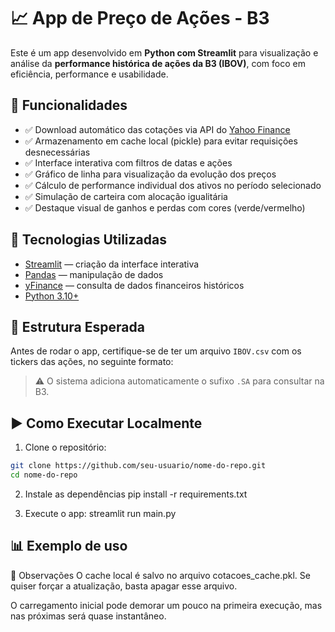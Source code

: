 # 📈 App de Preço de Ações - B3

Este é um app desenvolvido em **Python com Streamlit** para visualização e análise da **performance histórica de ações da B3 (IBOV)**, com foco em eficiência, performance e usabilidade.

## 🚀 Funcionalidades

- ✅ Download automático das cotações via API do [Yahoo Finance](https://www.yfinance.info/)
- ✅ Armazenamento em cache local (pickle) para evitar requisições desnecessárias
- ✅ Interface interativa com filtros de datas e ações
- ✅ Gráfico de linha para visualização da evolução dos preços
- ✅ Cálculo de performance individual dos ativos no período selecionado
- ✅ Simulação de carteira com alocação igualitária
- ✅ Destaque visual de ganhos e perdas com cores (verde/vermelho)

## 🧠 Tecnologias Utilizadas

- [Streamlit](https://streamlit.io/) — criação da interface interativa
- [Pandas](https://pandas.pydata.org/) — manipulação de dados
- [yFinance](https://pypi.org/project/yfinance/) — consulta de dados financeiros históricos
- [Python 3.10+](https://www.python.org/)

## 📂 Estrutura Esperada

Antes de rodar o app, certifique-se de ter um arquivo `IBOV.csv` com os tickers das ações, no seguinte formato:


> ⚠️ O sistema adiciona automaticamente o sufixo `.SA` para consultar na B3.

## ▶️ Como Executar Localmente

1. Clone o repositório:

```bash
git clone https://github.com/seu-usuario/nome-do-repo.git
cd nome-do-repo
```

2. Instale as dependências
pip install -r requirements.txt

3. Execute o app:
streamlit run main.py

## 📊 Exemplo de uso

📌 Observações
O cache local é salvo no arquivo cotacoes_cache.pkl. Se quiser forçar a atualização, basta apagar esse arquivo.

O carregamento inicial pode demorar um pouco na primeira execução, mas nas próximas será quase instantâneo.
